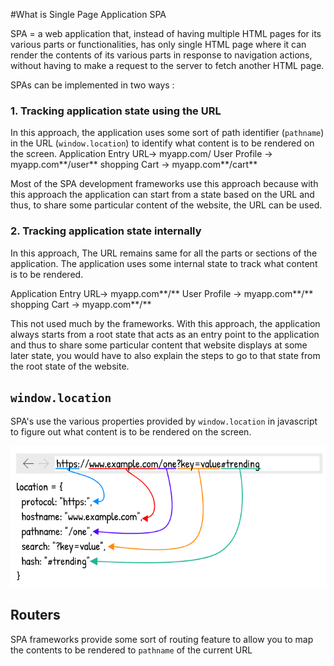 #What is Single Page Application SPA

SPA = a web application that, instead of having multiple HTML pages for its various parts or functionalities,  has only single HTML page where it can render the contents of its various parts in response to navigation actions, without having to make a request to the server to fetch another HTML page.


SPAs can be implemented in two ways :
### 1. Tracking application state using the URL

In this approach, the application uses some sort of path identifier (`pathname`) in the URL (`window.location`) to identify what content is to be rendered on the  screen.
Application Entry URL->  myapp.com/
User Profile -> myapp.com**/user**
shopping Cart -> myapp.com**/cart**


Most of the SPA development frameworks use this approach because with this approach the application can start from a state based on the URL and thus, to share some particular content of the website, the URL can be used.


    
### **2. Tracking application state internally**
In this approach, The URL remains same for all the parts or sections of the application. The application uses some internal state to track what content is to be rendered. 

Application Entry URL->  myapp.com**/**
User Profile -> myapp.com**/**
shopping Cart -> myapp.com**/**

This not used much by the frameworks. With this approach, the application always starts from a root state that acts as an entry point to the application and thus to share some particular content that website displays at some later state, you would have to also explain the steps to go to that state from the root state of the website. 


## `window.location`

SPA's use the various properties provided by `window.location` in javascript to figure out what content is to be rendered on the screen.

![](/assets/1.png)


## Routers

SPA frameworks provide some sort of routing feature to allow you to map the contents to be rendered to `pathname` of the current URL 







    
    
    
